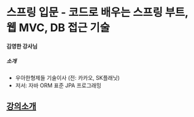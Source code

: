 # 스프링 입문 - 코드로 배우는 스프링 부트, 웹 MVC, DB 접근 기술
#### 김영한 강사님
##### 소개
* 우아한형제들 기술이사 (전: 카카오, SK플래닛)
* 저서: 자바 ORM 표준 JPA 프로그래밍
## [강의소개](https://www.inflearn.com/course/%EC%8A%A4%ED%94%84%EB%A7%81-%EC%9E%85%EB%AC%B8-%EC%8A%A4%ED%94%84%EB%A7%81%EB%B6%80%ED%8A%B8#)
